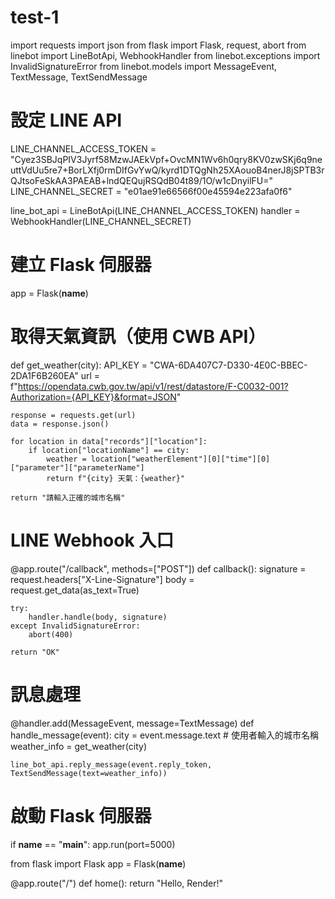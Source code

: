 # test-1
import requests
import json
from flask import Flask, request, abort
from linebot import LineBotApi, WebhookHandler
from linebot.exceptions import InvalidSignatureError
from linebot.models import MessageEvent, TextMessage, TextSendMessage

# 設定 LINE API
LINE_CHANNEL_ACCESS_TOKEN = "Cyez3SBJqPIV3Jyrf58MzwJAEkVpf+OvcMN1Wv6h0qry8KV0zwSKj6q9neuttVdUu5re7+BorLXfj0rmDIfGvYwQ/kyrd1DTQgNh25XAouoB4nerJ8jSPTB3rQJtsoFeSkAA3PAEAB+lndQEQujRSQdB04t89/1O/w1cDnyilFU="
LINE_CHANNEL_SECRET = "e01ae91e66566f00e45594e223afa0f6"

line_bot_api = LineBotApi(LINE_CHANNEL_ACCESS_TOKEN)
handler = WebhookHandler(LINE_CHANNEL_SECRET)

# 建立 Flask 伺服器
app = Flask(__name__)

# 取得天氣資訊（使用 CWB API）
def get_weather(city):
    API_KEY = "CWA-6DA407C7-D330-4E0C-BBEC-2DA1F6B260EA"
    url = f"https://opendata.cwb.gov.tw/api/v1/rest/datastore/F-C0032-001?Authorization={API_KEY}&format=JSON"
    
    response = requests.get(url)
    data = response.json()
    
    for location in data["records"]["location"]:
        if location["locationName"] == city:
            weather = location["weatherElement"][0]["time"][0]["parameter"]["parameterName"]
            return f"{city} 天氣：{weather}"
    
    return "請輸入正確的城市名稱"

# LINE Webhook 入口
@app.route("/callback", methods=["POST"])
def callback():
    signature = request.headers["X-Line-Signature"]
    body = request.get_data(as_text=True)
    
    try:
        handler.handle(body, signature)
    except InvalidSignatureError:
        abort(400)
    
    return "OK"

# 訊息處理
@handler.add(MessageEvent, message=TextMessage)
def handle_message(event):
    city = event.message.text  # 使用者輸入的城市名稱
    weather_info = get_weather(city)
    
    line_bot_api.reply_message(event.reply_token, TextSendMessage(text=weather_info))

# 啟動 Flask 伺服器
if __name__ == "__main__":
    app.run(port=5000)

from flask import Flask
app = Flask(__name__)

@app.route("/")
def home():
    return "Hello, Render!"
